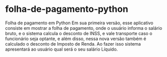 # folha-de-pagamento-python
Folha de pagamento em Python
Em sua primeira versão, esse aplicativo consiste em mostrar a folha de pagamento, onde o usuário informa o salário bruto,
e o sistema calcula o desconto de INSS, e vale transporte caso o funcionário seja optante, e além disso, nessa nova versão também é calculado o desconto de Imposto de Renda.
Ao fazer isso sistema apresentará ao usuário qual será o seu salário Líquido.

